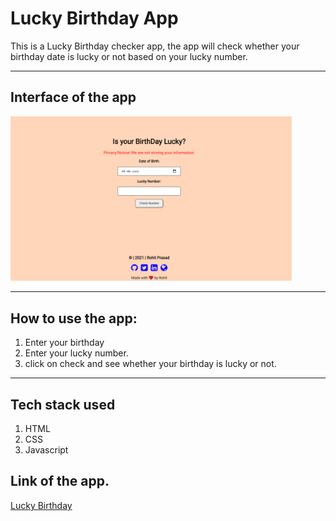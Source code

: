 # **Lucky Birthday App**

This is a Lucky Birthday checker app, the app will check whether your birthday date is lucky or not based on your lucky number.

---

## **Interface of the app**

<img src="./images/interface.png" alt="interface" width="450"/>

---

## **How to use the app:**

1. Enter your birthday
2. Enter your lucky number.
3. click on check and see whether your birthday is lucky or not.

---

## **Tech stack used**

1. HTML
2. CSS
3. Javascript

## **Link of the app.**

[Lucky Birthday](https://rohit-mark-11-lucky-birthday.netlify.app/)
